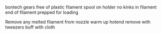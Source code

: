 


bontech gears free of plastic
filament spool on holder
no kinks in filament
end of filament prepped for loading

Remove any melted filament from nozzle
  warm up hotend
  remove with tweezers
  buff with cloth
  
<!--stackedit_data:
eyJoaXN0b3J5IjpbODczMDc1Mjk0XX0=
-->